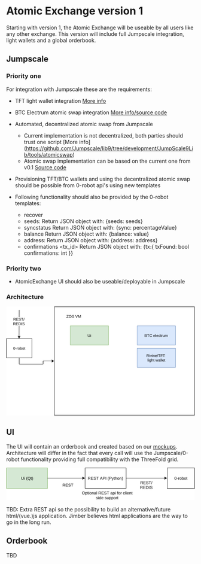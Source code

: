 # Atomic Exchange version 1

Starting with version 1, the Atomic Exchange will be useable by all users like any other exchange. This version will include full Jumpscale integration, light wallets and a global orderbook.

## Jumpscale

### Priority one
For integration with Jumpscale these are the requirements:


- TFT light wallet integration [More info](https://github.com/Jumpscale/lib9/tree/development/JumpScale9Lib/clients/rivine#how-to-use-atomicswap)
- BTC Electrum atomic swap integration [More info/source code](https://github.com/robvanmieghem/electrumatomicswap)
- Automated, decentralized atomic swap from Jumpscale
  - Current implementation is not decentralized, both parties should trust one script [More info] (https://github.com/Jumpscale/lib9/tree/development/JumpScale9Lib/tools/atomicswap)
  - Atomic swap implementation can be based on the current one from v0.1 [Source code](https://github.com/rivine/AtomicExchange.Scripts)
- Provisioning TFT/BTC wallets and using the decentralized atomic swap should be possible from 0-robot api's using new templates

- Following functionality should also be provided by the 0-robot templates:
  - recover <seeds>
  - seeds: Return JSON object with: {seeds: seeds}
  - syncstatus Return JSON object with: {sync: percentageValue}
  - balance 	Return JSON object with: {balance: value}
  - address: Return JSON object with: 	{address: address}
  - confirmations <tx_id> Return JSON object with: {tx:{ txFound: bool confirmations: int }}

### Priority two
 - AtomicExchange UI should also be useable/deployable in Jumpscale
 
### Architecture
 ![architecture](./AtomicExchange-arch.png)
 

 ## UI

The UI will contain an orderbook and created based on our [mockups](https://tinyurl.com/atomicExchange). Architecture will differ in the fact that every call will use the Jumpscale/0-robot functionality providing full compatibility with the ThreeFold grid.

![architecture](./AtomicExchange-Ui-Arch.png)

TBD: Extra REST api so the possibility to build an alternative/future html/(vue.)js application. Jimber believes html applications are the way to go in the long run.

## Orderbook
TBD

